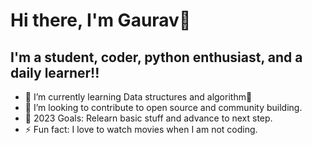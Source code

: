 # Hi there, I'm Gaurav👋 



## I'm a student, coder, python enthusiast, and a daily learner!!

- 🌱 I’m currently learning Data structures and algorithm🤣
- 👯 I’m looking to contribute to open source and community building.
- 🥅 2023 Goals: Relearn basic stuff and advance to next step.
- ⚡ Fun fact: I love to watch movies when I am not coding.


